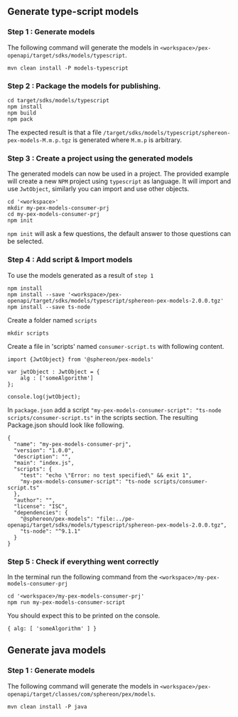 ## Generate type-script models

### Step 1 : Generate models

The following command will generate the models in `<workspace>/pex-openapi/target/sdks/models/typescript`.
```
mvn clean install -P models-typescript
```

### Step 2 : Package the models for publishing.

```
cd target/sdks/models/typescript
npm install
npm build
npm pack
```

The expected result is that a file `/target/sdks/models/typescript/sphereon-pex-models-M.m.p.tgz` is generated where `M.m.p` is arbitrary.

### Step 3 : Create a project using the generated models

The generated models can now be used in a project. The provided example will create a new `NPM` project using `typescript` as language. It will import and use `JwtObject`, similarly you can import and use other objects.

```
cd '<workspace>'
mkdir my-pex-models-consumer-prj
cd my-pex-models-consumer-prj
npm init
```

`npm init` will ask a few questions, the default answer to those questions can be selected.

### Step 4 : Add script & Import models

To use the models generated as a result of `step 1`

```
npm install
npm install --save '<workspace>/pex-openapi/target/sdks/models/typescript/sphereon-pex-models-2.0.0.tgz'
npm install --save ts-node
```

Create a folder named `scripts`

```
mkdir scripts
```

Create a file in 'scripts' named `consumer-script.ts` with following content.

```
import {JwtObject} from '@sphereon/pex-models'

var jwtObject : JwtObject = {
    alg : ['someAlgorithm']
};

console.log(jwtObject);
```

In `package.json` add a script `"my-pex-models-consumer-script": "ts-node scripts/consumer-script.ts"` in the scripts section. The resulting Package.json should look like following.

```
{
  "name": "my-pex-models-consumer-prj",
  "version": "1.0.0",
  "description": "",
  "main": "index.js",
  "scripts": {
    "test": "echo \"Error: no test specified\" && exit 1",
	"my-pex-models-consumer-script": "ts-node scripts/consumer-script.ts"
  },
  "author": "",
  "license": "ISC",
  "dependencies": {
    "@sphereon/pex-models": "file:../pe-openapi/target/sdks/models/typescript/sphereon-pex-models-2.0.0.tgz",
    "ts-node": "^9.1.1"
  }
}
```

### Step 5 : Check if everything went correctly

In the terminal run the following command from the `<workspace>/my-pex-models-consumer-prj`

```
cd '<workspace>/my-pex-models-consumer-prj'
npm run my-pex-models-consumer-script
```

You should expect this to be printed on the console.

```
{ alg: [ 'someAlgorithm' ] }
```

## Generate java models

### Step 1 : Generate models
The following command will generate the models in `<workspace>/pex-openapi/target/classes/com/sphereon/pex/models`.
```
mvn clean install -P java
```
